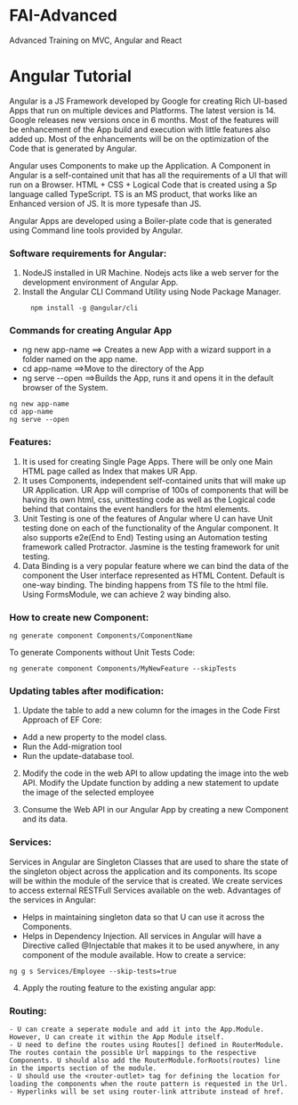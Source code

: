 # FAI-Advanced
Advanced Training on MVC, Angular and React
# Angular Tutorial
Angular is a JS Framework developed by Google for creating Rich UI-based Apps that run on multiple devices and Platforms. The latest version is 14. Google releases new versions once in 6 months. Most of the features will be enhancement of the App build and execution with little features also added up. Most of the enhancements will be on the optimization of the Code that is generated by Angular.

Angular uses Components to make up the Application. A Component in Angular is a self-contained unit that has all the requirements of a UI that will run on a Browser. HTML + CSS + Logical Code that is created using a Sp language called TypeScript. TS is an MS product, that works like an Enhanced version of JS. It is more typesafe than JS. 

Angular Apps are developed using a Boiler-plate code that is generated using Command line tools provided by Angular.

### Software requirements for Angular:
1. NodeJS installed in UR Machine. Nodejs acts like a web server for the development environment of Angular App.
2. Install the Angular CLI Command Utility using Node Package Manager.   
   ```
     npm install -g @angular/cli
   ```

### Commands for creating Angular App
- ng new app-name ==> Creates a new App with a wizard support in a folder named on the app name. 
- cd app-name ==>Move to the directory of the App
- ng serve --open ==>Builds the App, runs it and opens it in the default browser of the System.

```
ng new app-name
cd app-name
ng serve --open
```

### Features:
1. It is used for creating Single Page Apps. There will be only one Main HTML page called as Index that makes UR App.
2. It uses Components, independent self-contained units that will make up UR Application. UR App will comprise of 100s of components that will be having its own html, css, unittesting code as well as the Logical code behind that contains the event handlers for the html elements.
3. Unit Testing is one of the features of Angular where U can have Unit testing done on each of the functionality of the Angular component. It also supports e2e(End to End) Testing using an Automation testing framework called Protractor. Jasmine is the testing framework for unit testing. 
4. Data Binding is a very popular feature where we can bind the data of the component the User interface represented as HTML Content. Default is one-way binding. The binding happens from TS file to the html file. Using FormsModule, we can achieve 2 way binding also.  
 
### How to create new Component:
```
ng generate component Components/ComponentName
```
To generate Components without Unit Tests Code:
```
ng generate component Components/MyNewFeature --skipTests
```

### Updating tables after modification:
1. Update the table to add a new column for the images in the Code First Approach of EF Core:
- Add a new property to the model class.
- Run the Add-migration tool
- Run the update-database tool.

2. Modify the code in the web API to allow updating the image into the web API.
Modify the Update function by adding a new statement to update the image of the selected employee

3. Consume the Web API in our Angular App by creating a new Component and its data. 
### Services:
Services in Angular are Singleton Classes that are used to share the state of the singleton object across the application and its components. Its scope will be within the module of the service that is created. 
We create services to access external RESTFull Services available on the web. 
Advantages of the services in Angular:
- Helps in maintaining singleton data so that U can use it across the Components. 
- Helps in Dependency Injection. All services in Angular will have a Directive called @Injectable that makes it to be used anywhere, in any component of the module available. 
How to create a service:
```
ng g s Services/Employee --skip-tests=true
```

4. Apply the routing feature to the existing angular app:
### Routing:
	- U can create a seperate module and add it into the App.Module. However, U can create it within the App Module itself. 
	- U need to define the routes using Routes[] defined in RouterModule. The routes contain the possible Url mappings to the respective Components. U should also add the RouterModule.forRoots(routes) line in the imports section of the module. 
	- U should use the <router-outlet> tag for defining the location for loading the components when the route pattern is requested in the Url. 
	- Hyperlinks will be set using router-link attribute instead of href. 

